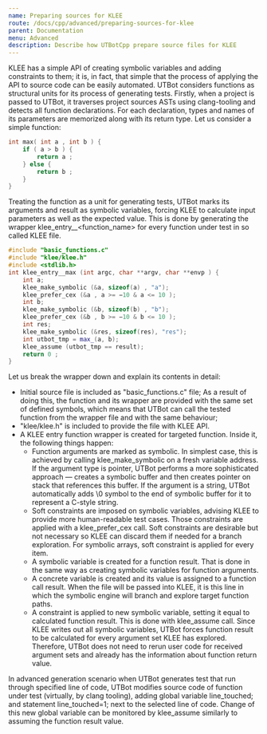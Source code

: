 ```yaml
---
name: Preparing sources for KLEE
route: /docs/cpp/advanced/preparing-sources-for-klee
parent: Documentation
menu: Advanced
description: Describe how UTBotCpp prepare source files for KLEE
---
```


KLEE has a simple API of creating symbolic variables and adding constraints to them; it is, in fact, that simple that
the process of applying the API to source code can be easily automated. UTBot considers functions as structural units
for its process of generating tests. Firstly, when a project is passed to UTBot, it traverses project sources ASTs using
clang-tooling and detects all function declarations. For each declaration, types and names of its parameters are
memorized along with its return type. Let us consider a simple function:

```c++
int max( int a , int b ) {
    if ( a > b ) {
        return a ;
    } else {
        return b ;
    }
}
```

Treating the function as a unit for generating tests, UTBot marks its arguments and result as symbolic variables,
forcing KLEE to calculate input parameters as well as the expected value. This is done by generating the wrapper
klee_entry__<function_name>
for every function under test in so called KLEE file.

```c++
#include "basic_functions.c"
#include "klee/klee.h"
#include <stdlib.h>
int klee_entry__max (int argc, char **argv, char **envp ) {
    int a;
    klee_make_symbolic (&a, sizeof(a) , "a");
    klee_prefer_cex (&a , a >= −10 & a <= 10 );
    int b;
    klee_make_symbolic (&b, sizeof(b) , "b");
    klee_prefer_cex (&b , b >= −10 & b <= 10 );
    int res;
    klee_make_symbolic (&res, sizeof(res), "res");
    int utbot_tmp = max_(a, b);
    klee_assume (utbot_tmp == result);
    return 0 ;
}
```

Let us break the wrapper down and explain its contents in detail:

* Initial source file is included as "basic_functions.c" file; As a result of doing this, the function and its wrapper
  are provided with the same set of defined symbols, which means that UTBot can call the tested function from the
  wrapper file and with the same behaviour;
* "klee/klee.h" is included to provide the file with KLEE API.
* A KLEE entry function wrapper is created for targeted function. Inside it, the following things happen:
    - Function arguments are marked as symbolic. In simplest case, this is achieved by calling klee_make_symbolic on a
      fresh variable address. If the argument type is pointer, UTBot performs a more sophisticated approach — creates a
      symbolic buffer and then creates pointer on stack that references this buffer. If the argument is a string, UTBot
      automatically adds \0 symbol to the end of symbolic buffer for it to represent a C-style string.
    - Soft constraints are imposed on symbolic variables, advising KLEE to provide more human-readable test cases. Those
      constraints are applied with a klee_prefer_cex call. Soft constraints are desirable but not necessary so KLEE can
      discard them if needed for a branch exploration. For symbolic arrays, soft constraint is applied for every item.
    - A symbolic variable is created for a function result. That is done in the same way as creating symbolic variables
      for function arguments.
    - A concrete variable is created and its value is assigned to a function call result. When the file will be passed
      into KLEE, it is this line in which the symbolic engine will branch and explore target function paths.
    - A constraint is applied to new symbolic variable, setting it equal to calculated function result. This is done
      with klee_assume call. Since KLEE writes out all symbolic variables, UTBot forces function result to be calculated
      for every argument set KLEE has explored. Therefore, UTBot does not need to rerun user code for received argument
      sets and already has the information about function return value.

In advanced generation scenario when UTBot generates test that run through specified line of code, UTBot modifies source
code of function under test (virtually, by clang tooling), adding global variable line_touched; and statement
line_touched=1; next to the selected line of code. Change of this new global variable can be monitored by klee_assume
similarly to assuming the function result value.